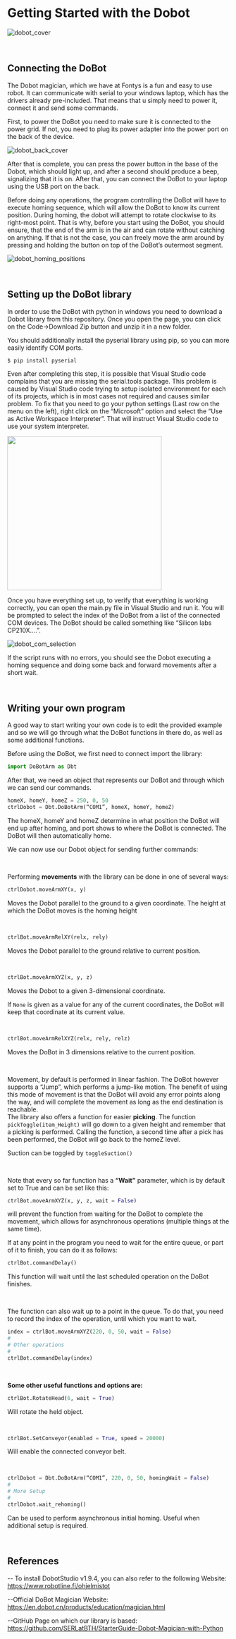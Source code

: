 # Getting Started with the Dobot 

![dobot_cover](images/dobot_cover.jpg)

<br/>

## Connecting the DoBot
 The Dobot magician, which we have at Fontys is a fun and easy to use robot. It can communicate with serial to your windows laptop, which has the drivers already pre-included. That means that u simply need to power it, connect it and send some commands. 
 
First, to power the DoBot you need to make sure it is connected to the power grid. If not, you need to plug its power adapter into the power port on the back of the device. 

![dobot_back_cover](images/dobot_back_cover.jpg)

After that is complete, you can press the power button in the base of the Dobot, which should light up, and after a second should produce a beep, signalizing that it is on. After that, you can connect the DoBot to your laptop using the USB port on the back. 

Before doing any operations, the program controlling the DoBot will have to execute homing sequence, which will allow the DoBot to know its current position. During homing, the dobot will attempt to rotate clockwise to its right-most point. That is why, before you start using the DoBot, you should ensure, that the end of the arm is in the air and can rotate without catching on anything. If that is not the case, you can freely move the arm around by pressing and holding the button on top of the DoBot’s outermost segment. 

![dobot_homing_positions](images/dobot_homing_positions.png)

<br/>

## Setting up the DoBot library
In order to use the DoBot with python in windows you need to download a Dobot library from this repository. Once you open the page, you can click on the Code->Download Zip button and unzip it in a new folder. 

You should additionally install the pyserial library using pip, so you can more easily identify COM ports.
```
$ pip install pyserial
```

Even after completing this step, it is possible that Visual Studio code complains that you are missing the serial.tools package. This problem is caused by Visual Studio code trying to setup isolated environment for each of its projects, which is in most cases not required and causes similar problem. To fix that you need to go your python settings (Last row on the menu on the left), right click on the “Microsoft” option and select the “Use as Active Workspace Interpreter”. That will instruct Visual Studio code to use your system interpreter.

<img src="images/puthon_interpreter_set.jpg" width="350" />

Once you have everything set up, to verify that everything is working correctly, you can open the main.py file in Visual Studio and run it. You will be prompted to select the index of the  DoBot from a list of the connected COM devices. The DoBot should be called something like “Silicon labs CP210X....”.

![dobot_com_selection](images/dobot_com_selection.png)

If the script runs with no errors, you should see the Dobot executing a homing sequence and doing some back and forward movements after a short wait.

<br/>

## Writing your own program
A good way to start writing your own code is to edit the provided example and so we will go through what the DoBot functions in there do, as well as some additional functions.

Before using the DoBot, we first need to connect import the library:

```python
import DoBotArm as Dbt
```
After that, we need an object that represents our DoBot and through which we can send our commands. 

```python
homeX, homeY, homeZ = 250, 0, 50
ctrlDobot = Dbt.DoBotArm(“COM1”, homeX, homeY, homeZ)
```
The homeX, homeY and homeZ determine in what position the DoBot will end up after homing, and port shows to where the DoBot is connected.  The DoBot will then automatically home.

We can now use our Dobot object for sending further commands:

<br/>

Performing <b>movements</b> with the library can be done in one of several ways:

```python
ctrlDobot.moveArmXY(x, y)
```
Moves the Dobot parallel to the ground to a given coordinate. The height at which the DoBot moves is the homing height 

<br/>

```python
ctrlBot.moveArmRelXY(relx, rely)
```
Moves the Dobot parallel to the ground relative to current position.

<br/>

```python
ctrlBot.moveArmXYZ(x, y, z)
```
Moves the Dobot to a given 3-dimensional coordinate.

If ```None``` is given as a value for any of the current coordinates, the DoBot will keep that coordinate at its current value. 

<br/>

```python
ctrlBot.moveArmRelXYZ(relx, rely, relz)
```
Moves the DoBot in 3 dimensions relative to the current position.

<br/>

Movement, by default is performed in linear fashion. The DoBot however supports a “Jump”, which performs a jump-like motion. The benefit of using this mode of movement is that the DoBot will avoid any error points along the way, and will complete the movement as long as the end destination is reachable. 
<br/>
The library also offers a function for easier <b>picking</b>. The function ```pickToggle(item_Height)``` will go down to a given height and remember that a picking is performed. Calling the function, a second time after a pick has been performed, the DoBot will go back to the homeZ level. 

Suction can be toggled by ```toggleSuction()```

<br/>

Note that every so far function has a <b>“Wait”</b> parameter, which is by default set to True and can be set like this:

```python
ctrlBot.moveArmXYZ(x, y, z, wait = False)
```
will prevent the function from waiting for the DoBot to complete the movement, which allows for asynchronous operations (multiple things at the same time).

 If at any point in the program you need to wait for the entire queue, or part of it to finish, you can do it as follows:
 
```python
ctrlBot.commandDelay()
```
This function will wait until the last scheduled operation on the DoBot finishes. 

<br/>

The function can also wait up to a point in the queue. To do that, you need to record the index of the operation, until which you want to wait. 
```python
index = ctrlBot.moveArmXYZ(220, 0, 50, wait = False)
#
# Other operations 
#
ctrlBot.commandDelay(index)
```

<br/>

<b>Some other useful functions and options are:</b>

```python
ctrlBot.RotateHead(6, wait = True)
```
Will rotate the held object. 

<br/>

```python
ctrlBot.SetConveyor(enabled = True, speed = 20000)
```
Will enable the connected conveyor belt. 

<br/>

```python
ctrlDobot = Dbt.DoBotArm(“COM1”, 220, 0, 50, homingWait = False)
#
# More Setup 
#
ctrlDobot.wait_rehoming()
```
Can be used to perform asynchronous initial homing. Useful when additional setup is required. 

<br/>

## References
-- To install DobotStudio v1.9.4, you can also refer to the following Website:
<https://www.robotline.fi/ohjelmistot>

--Official DoBot Magician Website:
<https://en.dobot.cn/products/education/magician.html>

--GitHub Page on which our library is based:
<https://github.com/SERLatBTH/StarterGuide-Dobot-Magician-with-Python>
